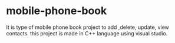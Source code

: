 # mobile-phone-book
It is type of mobile phone book project to add ,delete, update, view contacts. this project is made in C++ language using visual studio.
